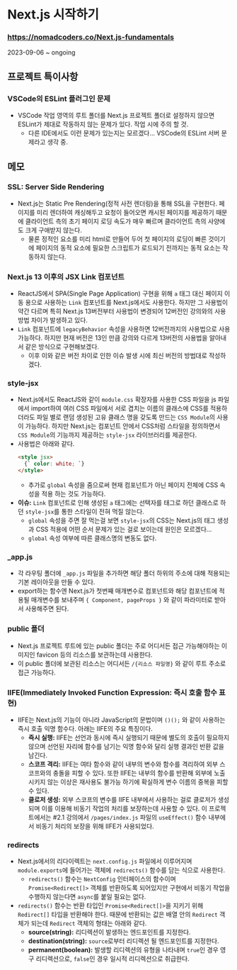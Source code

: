 # Next.js 시작하기
### https://nomadcoders.co/Next.js-fundamentals

2023-09-06 ~ ongoing

## 프로젝트 특이사항
### VSCode의 ESLint 플러그인 문제
* VSCode 작업 영역의 루트 폴더를 Next.js 프로젝트 폴더로 설정하지 않으면 ESLint가 제대로 작동하지 않는 문제가 있다. 작업 시에 주의 할 것.
  + 다른 IDE에서도 이런 문제가 있는지는 모르겠다... VSCode의 ESLint 서버 문제라고 생각 중.

## 메모
### SSL: Server Side Rendering
* Next.js는 Static Pre Rendering(정적 사전 렌더링)을 통해 SSL을 구현한다. 페이지를 미리 렌더하여 캐싱해두고 요청이 들어오면 캐시된 페이지를 제공하기 때문에 클라이언트 측의 초기 페이지 로딩 속도가 매우 빠르며 클라이언트 측의 사양에도 크게 구애받지 않는다.
  + 물론 정적인 요소를 미리 html로 만들어 두어 첫 페이지의 로딩이 빠른 것이기에 페이지의 동적 요소에 필요한 스크립트가 로드되기 전까지는 동적 요소는 작동하지 않는다.

### Next.js 13 이후의 JSX Link 컴포넌트
* ReactJS에서 SPA(Single Page Application) 구현을 위해 `a` 태그 대신 페이지 이동 용으로 사용하는 `Link` 컴포넌트를 Next.js에서도 사용한다. 하지만 그 사용법이 약간 다르며 특히 Next.js 13버전부터 사용법이 변경되어 12버전인 강의와의 사용 방법 차이가 발생하고 있다.
* `Link` 컴포넌트에 `legacyBehavior` 속성을 사용하면 12버전까지의 사용법으로 사용 가능하다. 하지만 현재 버전은 13인 만큼 강의와 다르게 13버전의 사용법을 알아내서 같은 방식으로 구현해보겠다.
  + 이후 이와 같은 버전 차이로 인한 이슈 발생 시에 최신 버전의 방법대로 작성하겠다.

### style-jsx
* Next.js에서도 ReactJS와 같이 `module.css` 확장자를 사용한 CSS 파일을 js 파일에서 import하여 여러 CSS 파일에서 서로 겹치는 이름의 클래스에 CSS를 적용하더라도 파일 별로 랜덤 생성된 고유 클래스 명을 갖도록 만드는 `CSS Module`의 사용이 가능하다. 하지만 Next.js는 컴포넌트 안에서 CSS처럼 스타일을 정의하면서 `CSS Module`의 기능까지 제공하는 `style-jsx` 라이브러리를 제공한다.
* 사용법은 아래와 같다.
  ```html
  <style jsx>
    {` color: white; `}
  </style>
  ```
  + 추가로 `global` 속성을 줌으로써 현재 컴포넌트가 아닌 페이지 전체에 CSS 속성을 적용 하는 것도 가능하다.
* **이슈:** `Link` 컴포넌트로 인해 생성된 `a` 태그에는 선택자를 태그로 하던 클래스로 하던 `style-jsx`를 통한 스타일이 전혀 먹질 않는다.
  + `global` 속성을 주면 잘 먹는걸 보면 `style-jsx`의 CSS는 Next.js의 태그 생성과 CSS 적용에 어떤 순서 문제가 있는 걸로 보이는데 원인은 모르겠다...
  + `global` 속성 여부에 따른 클래스명의 변동도 없다.

### _app.js
* 각 라우팅 폴더에 `_app.js` 파일을 추가하면 해당 폴더 하위의 주소에 대해 적용되는 기본 레이아웃을 만들 수 있다.
* export하는 함수엔 Next.js가 첫번째 매개변수로 컴포넌트와 해당 컴포넌트에 적용될 매개변수를 보내주며 `{ Component, pageProps }` 와 같이 파라미터로 받아서 사용해주면 된다.

### public 폴더
* Next.js 프로젝트 루트에 있는 public 폴더는 주로 어디서든 접근 가능해야하는 이미지인 favicon 등의 리소스를 보관하는데 사용한다.
* 이 public 폴더에 보관된 리소스는 어디서든 `/{리소스 파일명}` 와 같이 루트 주소로 접근 가능하다.

### IIFE(Immediately Invoked Function Expression: 즉시 호출 함수 표현)
* IIFE는 Next.js의 기능이 아니라 JavaScript의 문법이며 `()();` 와 같이 사용하는 즉시 호출 익명 함수다. 아래는 IIFE의 주요 특징이다.
  + **즉시 실행:** IIFE는 선언과 동시에 즉시 실행되기 때문에 별도의 호출이 필요하지 않으며 선언된 자리에 함수를 남기는 익명 함수와 달리 실행 결과인 반환 값을 남긴다.
  + **스코프 격리:** IIFE는 여타 함수와 같이 내부의 변수와 함수를 격리하여 외부 스코프와의 충돌을 피할 수 있다. 또한 IIFE는 내부의 함수를 반환해 외부에 노출시키지 않는 이상은 재사용도 불가능 하기에 확실하게 변수 이름의 중복을 피할 수 있다.
  + **클로저 생성:** 외부 스코프의 변수를 IIFE 내부에서 사용하는 걸로 클로저가 생성되며 이를 이용해 비동기 작업의 처리를 보장하는데 사용할 수 있다. 이 프로젝트에서는 #2.1 강의에서 `/pages/index.js` 파일의 `useEffect()` 함수 내부에서 비동기 처리의 보장을 위해 IIFE가 사용되었다.

### redirects
* Next.js에서의 리다이렉트는 `next.config.js` 파일에서 이루어지며 `module.exports`에 들어가는 객체에 `redirects()` 함수를 담는 식으로 사용한다.
  + `redirects()` 함수는 `NextConfig` 인터페이스의 함수이며 `Promise<Redirect[]>` 객체를 반환하도록 되어있지만 구현에서 비동기 작업을 수행하지 않는다면 `async`를 붙일 필요는 없다.
* `redirects()` 함수는 반환 타입인 `Promise<Redirect[]>`을 지키기 위해 `Redirect[]` 타입을 반환해야 한다. 때문에 반환되는 값은 배열 안의 `Redirect` 객체가 되는데 `Redirect` 객체의 형태는 아래와 같다.
  + **source(string):** 리디렉션이 발생하는 엔드포인트를 지정한다.
  + **destination(string):** `source`로부터 리디렉션 될 엔드포인트를 지정한다.
  + **permanent(boolean):** 발생할 리디렉션의 유형을 나타내며 `true`인 경우 영구 리디렉션으로, `false`인 경우 일시적 리디렉션으로 취급한다.
